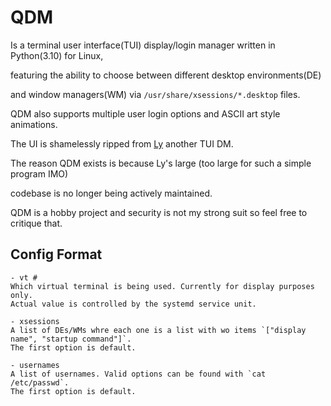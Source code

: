 # QDM
Is a terminal user interface(TUI) display/login manager written in Python(3.10) for Linux,

featuring the ability to choose between different desktop environments(DE)

and window managers(WM) via `/usr/share/xsessions/*.desktop` files.

QDM also supports multiple user login options and ASCII art style animations.

The UI is shamelessly ripped from [Ly](https://github.com/fairyglade/ly) another TUI DM.

The reason QDM exists is because Ly's large (too large for such a simple program IMO)

codebase is no longer being actively maintained.

QDM is a hobby project and security is not my strong suit so feel free to critique that.

## Config Format
    - vt #
    Which virtual terminal is being used. Currently for display purposes only.
    Actual value is controlled by the systemd service unit.

    - xsessions
    A list of DEs/WMs whre each one is a list with wo items `["display name", "startup command"]`.
    The first option is default.

    - usernames
    A list of usernames. Valid options can be found with `cat /etc/passwd`.
    The first option is default.

